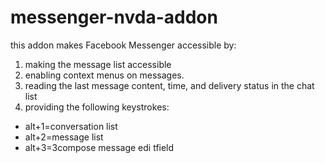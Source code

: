 # messenger-nvda-addon
this addon makes Facebook Messenger accessible by:
1. making the message list accessible
1. enabling context menus on messages.
1. reading the last message content, time, and delivery status in the chat list
1. providing the following keystrokes:
  - alt+1=conversation list
  - alt+2=message list
  - alt+3=3compose message edi tfield  
